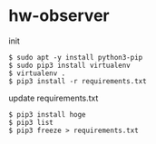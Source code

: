 # hw-observer

init

```
$ sudo apt -y install python3-pip
$ sudo pip3 install virtualenv
$ virtualenv .
$ pip3 install -r requirements.txt
```

update requirements.txt

```
$ pip3 install hoge
$ pip3 list
$ pip3 freeze > requirements.txt
```
